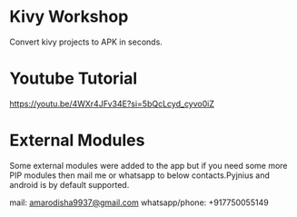 # Kivy Workshop
Convert kivy projects to APK in seconds.
# Youtube Tutorial 
https://youtu.be/4WXr4JFv34E?si=5bQcLcyd_cyvo0iZ
# External Modules
Some external modules were added to the app but if you need some more PIP modules then mail me or whatsapp to below contacts.Pyjnius and android is by default supported.

mail: amarodisha9937@gmail.com 
whatsapp/phone: +917750055149
